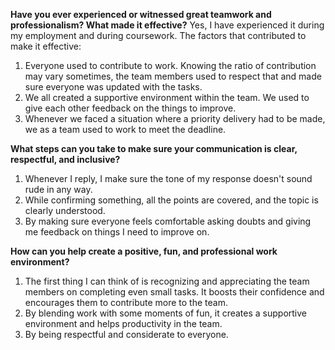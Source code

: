 **Have you ever experienced or witnessed great teamwork and professionalism? What made it effective?**
Yes, I have experienced it during my employment and during coursework. The factors that contributed to make it effective:
1. Everyone used to contribute to work. Knowing the ratio of contribution may vary sometimes, the team members used to respect that and made sure everyone was updated with the tasks.
2. We all created a supportive environment within the team. We used to give each other feedback on the things to improve.
3. Whenever we faced a situation where a priority delivery had to be made, we as a team used to work to meet the deadline.

**What steps can you take to make sure your communication is clear, respectful, and inclusive?**
1. Whenever I reply, I make sure the tone of my response doesn't sound rude in any way. 
2. While confirming something, all the points are covered, and the topic is clearly understood.
3. By making sure everyone feels comfortable asking doubts and giving me feedback on things I need to improve on.

**How can you help create a positive, fun, and professional work environment?**
1. The first thing I can think of is recognizing and appreciating the team members on completing even small tasks. It boosts their confidence and encourages them to contribute more to the team.
2. By blending work with some moments of fun, it creates a supportive environment and helps productivity in the team.
3. By being respectful and considerate to everyone.